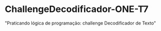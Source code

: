 # ChallengeDecodificador-ONE-T7
"Praticando lógica de programação: challenge Decodificador de Texto"
